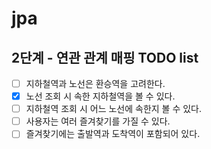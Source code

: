 # jpa

##  2단계 - 연관 관계 매핑 TODO list

- [ ] 지하철역과 노선은 환승역을 고려한다.
- [x] 노선 조회 시 속한 지하철역을 볼 수 있다.
- [ ] 지하철역 조회 시 어느 노선에 속한지 볼 수 있다.
- [ ] 사용자는 여러 즐겨찾기를 가질 수 있다.
- [ ] 즐겨찾기에는 출발역과 도착역이 포함되어 있다.